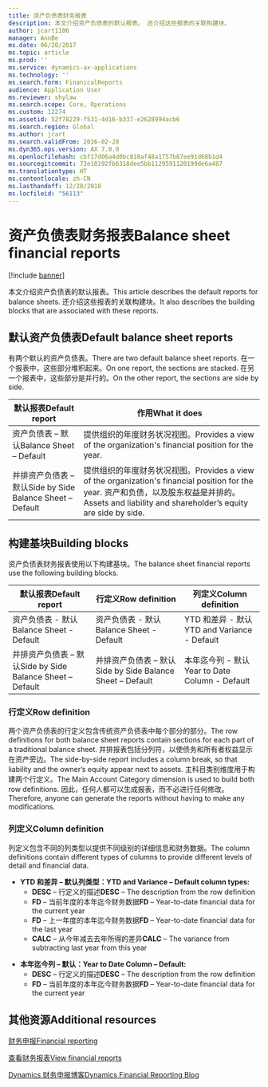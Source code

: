 ```yaml
---
title: 资产负债表财务报表
description: 本文介绍资产负债表的默认报表。 还介绍这些报表的关联构建块。
author: jcart1106
manager: AnnBe
ms.date: 06/20/2017
ms.topic: article
ms.prod: ''
ms.service: dynamics-ax-applications
ms.technology: ''
ms.search.form: FinanicalReports
audience: Application User
ms.reviewer: shylaw
ms.search.scope: Core, Operations
ms.custom: 12274
ms.assetid: 52f78229-f531-4d16-b337-e2628994acb6
ms.search.region: Global
ms.author: jcart
ms.search.validFrom: 2016-02-28
ms.dyn365.ops.version: AX 7.0.0
ms.openlocfilehash: cbf17d06a4d0bc818af48a1757b87ee91d68b1d4
ms.sourcegitcommit: 73e10192fb6318dee5bb1129591120199de6a487
ms.translationtype: HT
ms.contentlocale: zh-CN
ms.lasthandoff: 12/20/2018
ms.locfileid: "56113"
---
```

# <a name="balance-sheet-financial-reports"></a><span data-ttu-id="0c5f2-104">资产负债表财务报表</span><span class="sxs-lookup"><span data-stu-id="0c5f2-104">Balance sheet financial reports</span></span>

[!include [banner](../includes/banner.md)]

<span data-ttu-id="0c5f2-105">本文介绍资产负债表的默认报表。</span><span class="sxs-lookup"><span data-stu-id="0c5f2-105">This article describes the default reports for balance sheets.</span></span> <span data-ttu-id="0c5f2-106">还介绍这些报表的关联构建块。</span><span class="sxs-lookup"><span data-stu-id="0c5f2-106">It also describes the building blocks that are associated with these reports.</span></span> 

<a name="default-balance-sheet-reports"></a><span data-ttu-id="0c5f2-107">默认资产负债表</span><span class="sxs-lookup"><span data-stu-id="0c5f2-107">Default balance sheet reports</span></span>
-----------------------------

<span data-ttu-id="0c5f2-108">有两个默认的资产负债表。</span><span class="sxs-lookup"><span data-stu-id="0c5f2-108">There are two default balance sheet reports.</span></span> <span data-ttu-id="0c5f2-109">在一个报表中，这些部分堆积起来。</span><span class="sxs-lookup"><span data-stu-id="0c5f2-109">On one report, the sections are stacked.</span></span> <span data-ttu-id="0c5f2-110">在另一个报表中，这些部分是并行的。</span><span class="sxs-lookup"><span data-stu-id="0c5f2-110">On the other report, the sections are side by side.</span></span>

| <span data-ttu-id="0c5f2-111">默认报表</span><span class="sxs-lookup"><span data-stu-id="0c5f2-111">Default report</span></span>                       | <span data-ttu-id="0c5f2-112">作用</span><span class="sxs-lookup"><span data-stu-id="0c5f2-112">What it does</span></span>                                                                                                                           |
|--------------------------------------|----------------------------------------------------------------------------------------------------------------------------------------|
| <span data-ttu-id="0c5f2-113">资产负债表 – 默认</span><span class="sxs-lookup"><span data-stu-id="0c5f2-113">Balance Sheet – Default</span></span>              | <span data-ttu-id="0c5f2-114">提供组织的年度财务状况视图。</span><span class="sxs-lookup"><span data-stu-id="0c5f2-114">Provides a view of the organization's financial position for the year.</span></span>                                                                 |
| <span data-ttu-id="0c5f2-115">并排资产负债表 – 默认</span><span class="sxs-lookup"><span data-stu-id="0c5f2-115">Side by Side Balance Sheet – Default</span></span> | <span data-ttu-id="0c5f2-116">提供组织的年度财务状况视图。</span><span class="sxs-lookup"><span data-stu-id="0c5f2-116">Provides a view of the organization's financial position for the year.</span></span> <span data-ttu-id="0c5f2-117">资产和负债，以及股东权益是并排的。</span><span class="sxs-lookup"><span data-stu-id="0c5f2-117">Assets and liability and shareholder’s equity are side by side.</span></span> |

## <a name="building-blocks"></a><span data-ttu-id="0c5f2-118">构建基块</span><span class="sxs-lookup"><span data-stu-id="0c5f2-118">Building blocks</span></span>
<span data-ttu-id="0c5f2-119">资产负债表财务报表使用以下构建基块。</span><span class="sxs-lookup"><span data-stu-id="0c5f2-119">The balance sheet financial reports use the following building blocks.</span></span>

| <span data-ttu-id="0c5f2-120">默认报表</span><span class="sxs-lookup"><span data-stu-id="0c5f2-120">Default report</span></span>                       | <span data-ttu-id="0c5f2-121">行定义</span><span class="sxs-lookup"><span data-stu-id="0c5f2-121">Row definition</span></span>                       | <span data-ttu-id="0c5f2-122">列定义</span><span class="sxs-lookup"><span data-stu-id="0c5f2-122">Column definition</span></span>             |
|--------------------------------------|--------------------------------------|-------------------------------|
| <span data-ttu-id="0c5f2-123">资产负债表 - 默认</span><span class="sxs-lookup"><span data-stu-id="0c5f2-123">Balance Sheet - Default</span></span>              | <span data-ttu-id="0c5f2-124">资产负债表 - 默认</span><span class="sxs-lookup"><span data-stu-id="0c5f2-124">Balance Sheet - Default</span></span>              | <span data-ttu-id="0c5f2-125">YTD 和差异 - 默认</span><span class="sxs-lookup"><span data-stu-id="0c5f2-125">YTD and Variance - Default</span></span>    |
| <span data-ttu-id="0c5f2-126">并排资产负债表 – 默认</span><span class="sxs-lookup"><span data-stu-id="0c5f2-126">Side by Side Balance Sheet – Default</span></span> | <span data-ttu-id="0c5f2-127">并排资产负债表 – 默认</span><span class="sxs-lookup"><span data-stu-id="0c5f2-127">Side by Side Balance Sheet – Default</span></span> | <span data-ttu-id="0c5f2-128">本年迄今列 - 默认</span><span class="sxs-lookup"><span data-stu-id="0c5f2-128">Year to Date Column - Default</span></span> |

### <a name="row-definition"></a><span data-ttu-id="0c5f2-129">行定义</span><span class="sxs-lookup"><span data-stu-id="0c5f2-129">Row definition</span></span>

<span data-ttu-id="0c5f2-130">两个资产负债表的行定义包含传统资产负债表中每个部分的部分。</span><span class="sxs-lookup"><span data-stu-id="0c5f2-130">The row definitions for both balance sheet reports contain sections for each part of a traditional balance sheet.</span></span> <span data-ttu-id="0c5f2-131">并排报表包括分列符，以使债务和所有者权益显示在资产旁边。</span><span class="sxs-lookup"><span data-stu-id="0c5f2-131">The side-by-side report includes a column break, so that liability and the owner’s equity appear next to assets.</span></span> <span data-ttu-id="0c5f2-132">主科目类别维度用于构建两个行定义。</span><span class="sxs-lookup"><span data-stu-id="0c5f2-132">The Main Account Category dimension is used to build both row definitions.</span></span> <span data-ttu-id="0c5f2-133">因此，任何人都可以生成报表，而不必进行任何修改。</span><span class="sxs-lookup"><span data-stu-id="0c5f2-133">Therefore, anyone can generate the reports without having to make any modifications.</span></span>

### <a name="column-definition"></a><span data-ttu-id="0c5f2-134">列定义</span><span class="sxs-lookup"><span data-stu-id="0c5f2-134">Column definition</span></span>

<span data-ttu-id="0c5f2-135">列定义包含不同的列类型以提供不同级别的详细信息和财务数据。</span><span class="sxs-lookup"><span data-stu-id="0c5f2-135">The column definitions contain different types of columns to provide different levels of detail and financial data.</span></span>

-   <span data-ttu-id="0c5f2-136">**YTD 和差异 – 默认列类型：**</span><span class="sxs-lookup"><span data-stu-id="0c5f2-136">**YTD and Variance – Default column types:**</span></span>
    -   <span data-ttu-id="0c5f2-137">**DESC** – 行定义的描述</span><span class="sxs-lookup"><span data-stu-id="0c5f2-137">**DESC** – The description from the row definition</span></span>
    -   <span data-ttu-id="0c5f2-138">**FD** – 当前年度的本年迄今财务数据</span><span class="sxs-lookup"><span data-stu-id="0c5f2-138">**FD** – Year-to-date financial data for the current year</span></span>
    -   <span data-ttu-id="0c5f2-139">**FD** – 上一年度的本年迄今财务数据</span><span class="sxs-lookup"><span data-stu-id="0c5f2-139">**FD** – Year-to-date financial data for the last year</span></span>
    -   <span data-ttu-id="0c5f2-140">**CALC** – 从今年减去去年所得的差异</span><span class="sxs-lookup"><span data-stu-id="0c5f2-140">**CALC** – The variance from subtracting last year from this year</span></span>

<!-- -->

-   <span data-ttu-id="0c5f2-141">**本年迄今列 – 默认：**</span><span class="sxs-lookup"><span data-stu-id="0c5f2-141">**Year to Date Column – Default:**</span></span>
    -   <span data-ttu-id="0c5f2-142">**DESC** – 行定义的描述</span><span class="sxs-lookup"><span data-stu-id="0c5f2-142">**DESC** – The description from the row definition</span></span>
    -   <span data-ttu-id="0c5f2-143">**FD** – 当前年度的本年迄今财务数据</span><span class="sxs-lookup"><span data-stu-id="0c5f2-143">**FD** – Year-to-date financial data for the current year</span></span>



<a name="additional-resources"></a><span data-ttu-id="0c5f2-144">其他资源</span><span class="sxs-lookup"><span data-stu-id="0c5f2-144">Additional resources</span></span>
--------

[<span data-ttu-id="0c5f2-145">财务申报</span><span class="sxs-lookup"><span data-stu-id="0c5f2-145">Financial reporting</span></span>](financial-reporting-getting-started.md)

[<span data-ttu-id="0c5f2-146">查看财务报表</span><span class="sxs-lookup"><span data-stu-id="0c5f2-146">View financial reports</span></span>](view-financial-reports.md)

[<span data-ttu-id="0c5f2-147">Dynamics 财务申报博客</span><span class="sxs-lookup"><span data-stu-id="0c5f2-147">Dynamics Financial Reporting Blog</span></span>](http://blogs.msdn.com/b/dynamics_financial_reporting/)



